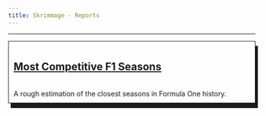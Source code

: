 ```yaml
---
title: Skrimmage - Reports
---
```


---

<div style="border: 1px solid; padding: 10px; box-shadow: 5px 10px;">
   <a href="most_competitive_f1_seasons/" class="hover:underline"><h2>Most Competitive F1 Seasons</h2></a> <br>A rough estimation of the closest seasons in Formula One history.
</div>
